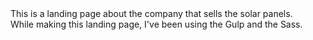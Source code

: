 <div>
  This is a landing page about the company that sells the solar panels.
</div>
<div>
  While making this landing page, I've been using the Gulp and the Sass.
</div>

